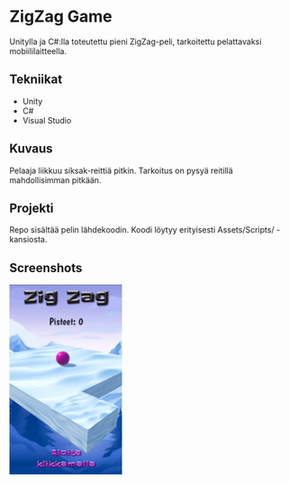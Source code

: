 # ZigZag Game

Unitylla ja C#:lla toteutettu pieni ZigZag-peli, tarkoitettu pelattavaksi mobiililaitteella.

## Tekniikat
- Unity
- C#
- Visual Studio

## Kuvaus
Pelaaja liikkuu siksak-reittiä pitkin. Tarkoitus on pysyä reitillä mahdollisimman pitkään.

## Projekti
Repo sisältää pelin lähdekoodin. Koodi löytyy erityisesti Assets/Scripts/ -kansiosta.  

## Screenshots
<img src="Screenshots/zigzag.png" width="200" />

